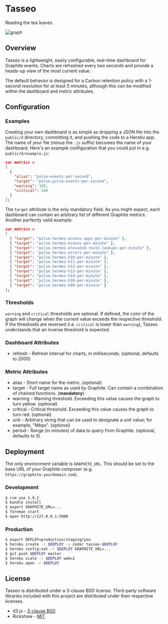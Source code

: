 # Tasseo

Reading the tea leaves.

![graph](https://github.com/obfuscurity/tasseo/raw/master/public/i/tasseo.png "Tasseo Dashboard")

## Overview

Tasseo is a lightweight, easily configurable, real-time dashboard for Graphite events. Charts are refreshed every two seconds and provide a heads-up view of the most current value.

The default behavior is designed for a Carbon retention policy with a 1-second resolution for at least 5 minutes, although this can be modified within the dashboard and metric attributes.

## Configuration

### Examples

Creating your own dashboard is as simple as dropping a JSON file into the `public/d` directory, committing it, and pushing the code to a Heroku app. The name of your file (minus the `.js` suffix) becomes the name of your dashboard. Here's an example configuration that you could put in e.g. `public/d/example.js`:

```json
var metrics =
[
  {
    "alias": "pulse-events-per-second",
    "target": "pulse.pulse-events-per-second",
    "warning": 100,
    "critical": 500
  }
];
```

The `target` attribute is the only mandatory field. As you might expect, each dashboard can contain an arbitrary list of different Graphite metrics. Another perfectly valid example:

```json
var metrics =
[
  { "target": "pulse.hermes-econns-apps-per-minute" },
  { "target": "pulse.hermes-econns-per-minute" },
  { "target": "pulse.hermes-elevated-route-lookups-per-minute" },
  { "target": "pulse.hermes-errors-per-minute" },
  { "target": "pulse.hermes-h10-per-minute" },
  { "target": "pulse.hermes-h11-per-minute" },
  { "target": "pulse.hermes-h12-per-minute" },
  { "target": "pulse.hermes-h13-per-minute" },
  { "target": "pulse.hermes-h14-per-minute" },
  { "target": "pulse.hermes-h18-per-minute" },
  { "target": "pulse.hermes-h99-per-minute" }
];
```

### Thresholds

`warning` and `critical` thresholds are optional. If defined, the color of the graph will change when the current value exceeds the respective threshold. If the thresholds are reversed (i.e. `critical` is lower than `warning`), Tasseo understands that an inverse threshold is expected.

### Dashboard Attributes

* refresh - Refresh interval for charts, in milliseconds. (optional, defaults to _2000_)

### Metric Attributes

* alias - Short name for the metric. (optional)
* target - Full target name as used by Graphite. Can contain a combination of chained functions. (__mandatory__)
* warning - Warning threshold. Exceeding this value causes the graph to turn yellow. (optional)
* critical - Critical threshold. Exceeding this value causes the graph to turn red. (optional)
* unit - Arbitrary string that can be used to designate a unit value; for example, "Mbps". (optional)
* period - Range (in minutes) of data to query from Graphite. (optional, defaults to _5_)

## Deployment

The only environment variable is `GRAPHITE_URL`. This should be set to the base URL of your Graphite composer (e.g. `https://graphite.yourdomain.com`).

### Development

```bash
$ rvm use 1.9.2
$ bundle install
$ export GRAPHITE_URL=...
$ foreman start
$ open http://127.0.0.1:5000
```

### Production

```bash
$ export DEPLOY=production/staging/you
$ heroku create -r $DEPLOY -s cedar tasseo-$DEPLOY
$ heroku config:set -r $DEPLOY GRAPHITE_URL=...
$ git push $DEPLOY master
$ heroku scale -r $DEPLOY web=1
$ heroku open -r $DEPLOY
```

## License

Tasseo is distributed under a 3-clause BSD license. Third-party software libraries included with this project are distributed under their respective licenses.

* d3.js - [3-clause BSD](https://github.com/mbostock/d3/blob/master/LICENSE)
* Rickshaw - [MIT](https://github.com/shutterstock/rickshaw)

